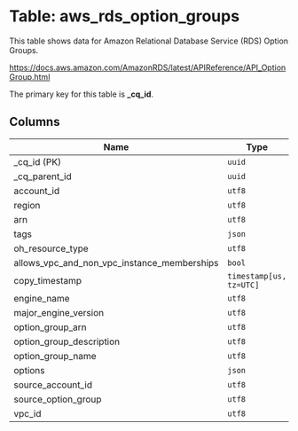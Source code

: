 # Table: aws_rds_option_groups

This table shows data for Amazon Relational Database Service (RDS) Option Groups.

https://docs.aws.amazon.com/AmazonRDS/latest/APIReference/API_OptionGroup.html

The primary key for this table is **_cq_id**.

## Columns

| Name          | Type          |
| ------------- | ------------- |
|_cq_id (PK)|`uuid`|
|_cq_parent_id|`uuid`|
|account_id|`utf8`|
|region|`utf8`|
|arn|`utf8`|
|tags|`json`|
|oh_resource_type|`utf8`|
|allows_vpc_and_non_vpc_instance_memberships|`bool`|
|copy_timestamp|`timestamp[us, tz=UTC]`|
|engine_name|`utf8`|
|major_engine_version|`utf8`|
|option_group_arn|`utf8`|
|option_group_description|`utf8`|
|option_group_name|`utf8`|
|options|`json`|
|source_account_id|`utf8`|
|source_option_group|`utf8`|
|vpc_id|`utf8`|
